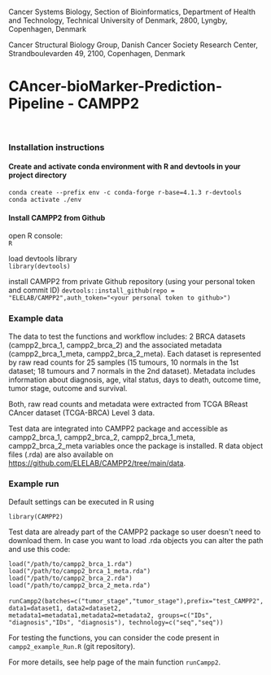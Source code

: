 Cancer Systems Biology, Section of Bioinformatics, Department of Health and Technology, Technical University of Denmark, 2800, Lyngby, Copenhagen, Denmark

Cancer Structural Biology Group, Danish Cancer Society Research Center, Strandboulevarden 49, 2100, Copenhagen, Denmark

# CAncer-bioMarker-Prediction-Pipeline - CAMPP2  #
<br/>

### Installation instructions

#### Create and activate conda environment with R and devtools in your project directory
`conda create --prefix env -c conda-forge r-base=4.1.3 r-devtools` <br/>
`conda activate ./env`


#### Install CAMPP2 from Github
open R console: <br/>
`R` <br/>


load devtools library <br/>
`library(devtools)`

install CAMPP2 from private Github repository (using your personal token and commit ID)
`devtools::install_github(repo = "ELELAB/CAMPP2",auth_token="<your personal token to github>")`

### Example data
The data to test the functions and workflow includes: 2 BRCA datasets (campp2_brca_1, campp2_brca_2) and the associated metadata (campp2_brca_1_meta, campp2_brca_2_meta). Each dataset is represented by raw read counts for 25 samples (15 tumours, 10 normals in the 1st dataset; 18 tumours and 7 normals in the 2nd dataset). Metadata includes information about diagnosis, age, vital status, days to death, outcome time, tumor stage, outcome and survival.

Both, raw read counts and metadata were extracted from TCGA BReast CAncer dataset (TCGA-BRCA) Level 3 data. 

Test data are integrated into CAMPP2 package and accessible as campp2_brca_1, campp2_brca_2, campp2_brca_1_meta, campp2_brca_2_meta variables once the package is installed. R data object files (.rda) are also available on https://github.com/ELELAB/CAMPP2/tree/main/data. 


### Example run
Default settings can be executed in R using 

`library(CAMPP2)`

Test data are already part of the CAMPP2 package so user doesn't need to download them. In case you want to load .rda objects you can alter the path and use this code:

`load("/path/to/campp2_brca_1.rda")` 
<br/>
`load("/path/to/campp2_brca_1_meta.rda")` 
<br/>
`load("/path/to/campp2_brca_2.rda")` 
<br/>
`load("/path/to/campp2_brca_2_meta.rda")` 
<br/>
<br/>
`runCampp2(batches=c("tumor_stage","tumor_stage"),prefix="test_CAMPP2", data1=dataset1, data2=dataset2, metadata1=metadata1,metadata2=metadata2, groups=c("IDs", "diagnosis","IDs", "diagnosis"), technology=c("seq","seq"))`
<br/>

For testing the functions, you can consider the code present in `campp2_example_Run.R` (git repository). <br/>

For more details, see help page of the main function `runCampp2`.
